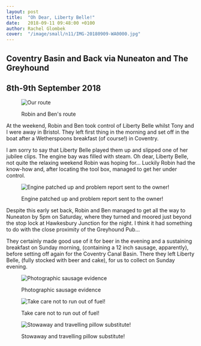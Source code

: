 ```yaml
---
layout: post
title:  "Oh Dear, Liberty Belle!"
date:   2018-09-11 09:48:00 +0100
author: Rachel Glombek
cover:  "/image/small/n11/IMG-20180909-WA0000.jpg"
---
```


<h2>Coventry Basin and Back via Nuneaton and The Greyhound</h2>
<h2>8th-9th September 2018</h2>


<figure>
 <img src="{{site.baseurl}}/image/maps/n11map.png" alt="Our route" >
 <figcaption>
 <p>Robin and Ben's route</p>
 </figcaption>
</figure>

<p>At the weekend, Robin and Ben took control of Liberty Belle whilst Tony and I were away in Bristol. They left first thing in the morning and set off in the boat after a Wetherspoons breakfast (of course!) in Coventry.</p>

<p>I am sorry to say that Liberty Belle played them up and slipped one of her jubilee clips. The engine bay was filled with steam. Oh dear, Liberty Belle, not quite the relaxing weekend Robin was hoping for... Luckily Robin had the know-how and, after locating the tool box, managed to get her under control.</p>
<figure>
 <img src="{{site.baseurl}}/image/small/n11/IMG-20180909-WA0000.jpg" alt="Engine patched up and problem report sent to the owner!" >
 <figcaption>
 <p>Engine patched up and problem report sent to the owner!</p>
 </figcaption>
</figure>
<p> Despite this early set back, Robin and Ben managed to get all the way to Nuneaton by 5pm on Saturday, where they turned and moored just beyond the stop lock at Hawkesbury Junction for the night. I think it had something to do with the close proximity of the Greyhound Pub...</p>

<p>They certainly made good use of it for beer in the evening and a sustaining breakfast on Sunday morning, (containing a 12 inch sausage, apparently), before setting off again for the Coventry Canal Basin. There they left Liberty Belle, (fully stocked with beer and cake), for us to collect on Sunday evening.</p>

<figure>
 <img src="{{site.baseurl}}/image/small/n11/IMG-20180909-WA0000-2.jpg" alt="Photographic sausage evidence" >
 <figcaption>
 <p>Photographic sausage evidence</p>
 </figcaption>
</figure>

<figure>
 <img src="{{site.baseurl}}/image/small/n11/IMG-20180908-WA0001.jpg" alt="Take care not to run out of fuel!" >
 <figcaption>
 <p>Take care not to run out of fuel!</p>
 </figcaption>
</figure>


<figure>
 <img src="{{site.baseurl}}/image/small/n11/IMG-20180909-WA0004.jpg" alt="Stowaway and travelling pillow substitute!" >
 <figcaption>
 <p>Stowaway and travelling pillow substitute!</p>
 </figcaption>
</figure>


